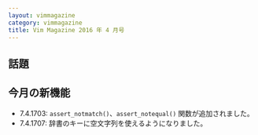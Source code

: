 ```yaml
---
layout: vimmagazine
category: vimmagazine
title: Vim Magazine 2016 年 4 月号
---
```


## 話題

## 今月の新機能

- 7.4.1703: `assert_notmatch()`、`assert_notequal()` 関数が追加されました。
- 7.4.1707: 辞書のキーに空文字列を使えるようになりました。

